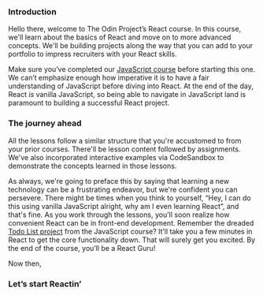 ### Introduction

Hello there, welcome to The Odin Project’s React course. In this course, we'll learn about the basics of React and move on to more advanced concepts. We'll be building projects along the way that you can add to your portfolio to impress recruiters with your React skills.

Make sure you’ve completed our [JavaScript course](https://www.theodinproject.com/paths/full-stack-javascript/courses/javascript) before starting this one. We can’t emphasize enough how imperative it is to have a fair understanding of JavaScript before diving into React. At the end of the day, React *is* vanilla JavaScript, so being able to navigate in JavaScript land is paramount to building a successful React project.

### The journey ahead

All the lessons follow a similar structure that you're accustomed to from your prior courses. There'll be lesson content followed by assignments. We've also incorporated interactive examples via CodeSandbox to demonstrate the concepts learned in those lessons.

As always, we're going to preface this by saying that learning a new technology can be a frustrating endeavor, but we're confident you can persevere. There might be times when you think to yourself, “Hey, I can do this using vanilla JavaScript alright, why am I even learning React”, and that's fine. As you work through the lessons, you'll soon realize how convenient React can be in front-end development. Remember the dreaded [Todo List project](https://www.theodinproject.com/lessons/node-path-javascript-todo-list) from the JavaScript course? It’ll take you a few minutes in React to get the core functionality down. That will surely get you excited. By the end of the course, you’ll be a React Guru!

Now then,

### Let’s start Reactin’
